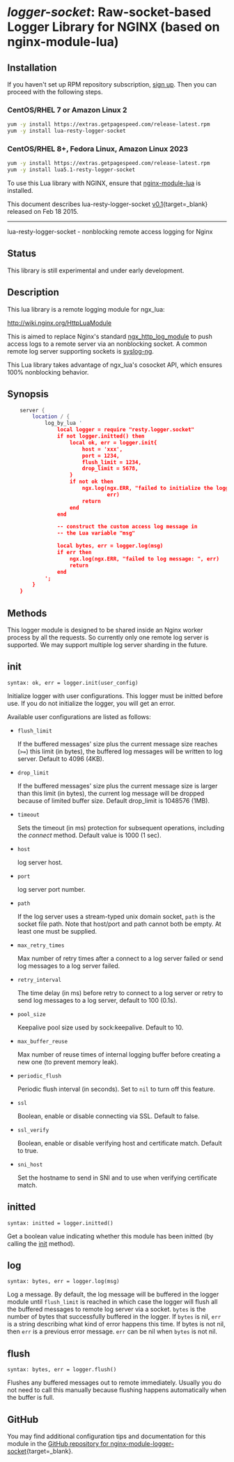 # *logger-socket*: Raw-socket-based Logger Library for NGINX (based on nginx-module-lua)


## Installation

If you haven't set up RPM repository subscription, [sign up](https://www.getpagespeed.com/repo-subscribe). Then you can proceed with the following steps.

### CentOS/RHEL 7 or Amazon Linux 2

```bash
yum -y install https://extras.getpagespeed.com/release-latest.rpm
yum -y install lua-resty-logger-socket
```

### CentOS/RHEL 8+, Fedora Linux, Amazon Linux 2023

```bash
yum -y install https://extras.getpagespeed.com/release-latest.rpm
yum -y install lua5.1-resty-logger-socket
```


To use this Lua library with NGINX, ensure that [nginx-module-lua](../modules/lua.md) is installed.

This document describes lua-resty-logger-socket [v0.1](https://github.com/cloudflare/lua-resty-logger-socket/releases/tag/v0.1){target=_blank} 
released on Feb 18 2015.
    
<hr />

lua-resty-logger-socket - nonblocking remote access logging for Nginx

## Status

This library is still experimental and under early development.

## Description

This lua library is a remote logging module for ngx_lua:

http://wiki.nginx.org/HttpLuaModule

This is aimed to replace Nginx's standard [ngx_http_log_module](http://nginx.org/en/docs/http/ngx_http_log_module.html) to push access logs to a remote server via an nonblocking socket. A common remote log server supporting sockets is [syslog-ng](http://www.balabit.com/network-security/syslog-ng).

This Lua library takes advantage of ngx_lua's cosocket API, which ensures
100% nonblocking behavior.

## Synopsis

```lua
    server {
        location / {
            log_by_lua '
                local logger = require "resty.logger.socket"
                if not logger.initted() then
                    local ok, err = logger.init{
                        host = 'xxx',
                        port = 1234,
                        flush_limit = 1234,
                        drop_limit = 5678,
                    }
                    if not ok then
                        ngx.log(ngx.ERR, "failed to initialize the logger: ",
                                err)
                        return
                    end
                end

                -- construct the custom access log message in
                -- the Lua variable "msg"

                local bytes, err = logger.log(msg)
                if err then
                    ngx.log(ngx.ERR, "failed to log message: ", err)
                    return
                end
            ';
        }
    }
```

## Methods

This logger module is designed to be shared inside an Nginx worker process by all the requests. So currently only one remote log server is supported. We may support multiple log server sharding in the future.

## init
`syntax: ok, err = logger.init(user_config)`

Initialize logger with user configurations. This logger must be initted before use. If you do not initialize the logger, you will get an error.

Available user configurations are listed as follows:

* `flush_limit`

    If the buffered messages' size plus the current message size reaches (`>=`) this limit (in bytes), the buffered log messages will be written to log server. Default to 4096 (4KB).

* `drop_limit`

    If the buffered messages' size plus the current message size is larger than this limit (in bytes), the current log message will be dropped because of limited buffer size. Default drop_limit is 1048576 (1MB).

* `timeout`

    Sets the timeout (in ms) protection for subsequent operations, including the *connect* method. Default value is 1000 (1 sec).

* `host`

    log server host.

* `port`

    log server port number.

* `path`

    If the log server uses a stream-typed unix domain socket, `path` is the socket file path. Note that host/port and path cannot both be empty. At least one must be supplied.

* `max_retry_times`

    Max number of retry times after a connect to a log server failed or send log messages to a log server failed.

* `retry_interval`

    The time delay (in ms) before retry to connect to a log server or retry to send log messages to a log server, default to 100 (0.1s).

* `pool_size`

    Keepalive pool size used by sock:keepalive. Default to 10.

* `max_buffer_reuse`

    Max number of reuse times of internal logging buffer before creating a new one (to prevent memory leak).

* `periodic_flush`

    Periodic flush interval (in seconds). Set to `nil` to turn off this feature.

* `ssl`

    Boolean, enable or disable connecting via SSL. Default to false.

* `ssl_verify`

    Boolean, enable or disable verifying host and certificate match. Default to true.

* `sni_host`

    Set the hostname to send in SNI and to use when verifying certificate match.

## initted
`syntax: initted = logger.initted()`

Get a boolean value indicating whether this module has been initted (by calling the [init](#init) method).

## log
`syntax: bytes, err = logger.log(msg)`

Log a message. By default, the log message will be buffered in the logger module until `flush_limit` is reached in which case the logger will flush all the buffered messages to remote log server via a socket.
`bytes` is the number of bytes that successfully buffered in the logger. If `bytes` is nil, `err` is a string describing what kind of error happens this time. If bytes is not nil, then `err` is a previous error message. `err` can be nil when `bytes` is not nil.

## flush
`syntax: bytes, err = logger.flush()`

Flushes any buffered messages out to remote immediately. Usually you do not need
to call this manually because flushing happens automatically when the buffer is full.


## GitHub

You may find additional configuration tips and documentation for this module in the [GitHub repository for 
nginx-module-logger-socket](https://github.com/cloudflare/lua-resty-logger-socket){target=_blank}.